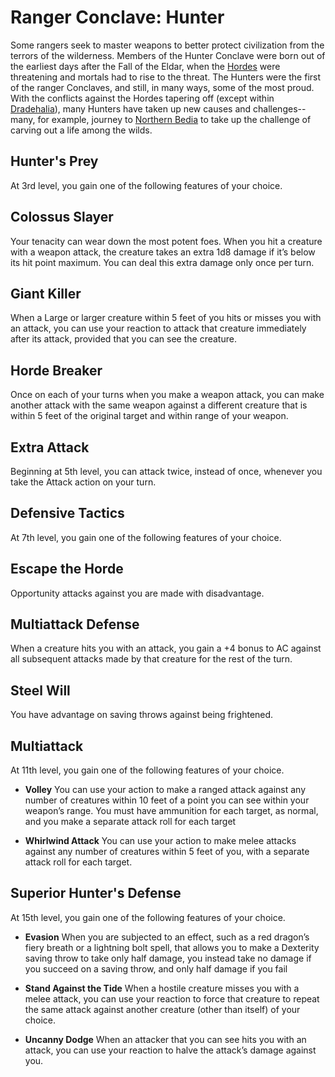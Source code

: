 # Ranger Conclave: Hunter
Some rangers seek to master weapons to better protect civilization from the terrors of the wilderness. Members of the Hunter Conclave were born out of the earliest days after the Fall of the Eldar, when the [Hordes](/Races/Hordes.md) were threatening and mortals had to rise to the threat. The Hunters were the first of the ranger Conclaves, and still, in many ways, some of the most proud. With the conflicts against the Hordes tapering off (except within [Dradehalia](/Nations/Dradehalia.md)), many Hunters have taken up new causes and challenges--many, for example, journey to [Northern Bedia](/Nations/Bedia.md) to take up the challenge of carving out a life among the wilds.

## Hunter's Prey
At 3rd level, you gain one of the following features of your choice.

## Colossus Slayer
Your tenacity can wear down the most potent foes. When you hit a creature with a weapon attack, the creature takes an extra 1d8 damage if it’s below its hit point maximum. You can deal this extra damage only once per turn.

## Giant Killer
When a Large or larger creature within 5 feet of you hits or misses you with an attack, you can use your reaction to attack that creature immediately after its attack, provided that you can see the creature.

## Horde Breaker
Once on each of your turns when you make a weapon attack, you can make another attack with the same weapon against a different creature that is within 5 feet of the original target and within range of your weapon.

## Extra Attack
Beginning at 5th level, you can attack twice, instead of once, whenever you take the Attack action on your turn.

## Defensive Tactics
At 7th level, you gain one of the following features of your choice.

## Escape the Horde
Opportunity attacks against you are made with disadvantage.

## Multiattack Defense
When a creature hits you with an attack, you gain a +4 bonus to AC against all subsequent attacks made by that creature for the rest of the turn.

## Steel Will
You have advantage on saving throws against being frightened.

## Multiattack
At 11th level, you gain one of the following features of your choice.

* **Volley**
  You can use your action to make a ranged attack against any number of creatures within 10 feet of a point you can see within your weapon’s range. You must have ammunition for each target, as normal, and you make a separate attack roll for each target

* **Whirlwind Attack**
  You can use your action to make melee attacks against any number of creatures within 5 feet of you, with a separate attack roll for each target.

## Superior Hunter's Defense
At 15th level, you gain one of the following features of your choice.

* **Evasion**
  When you are subjected to an effect, such as a red dragon’s fiery breath or a lightning bolt spell, that allows you to make a Dexterity saving throw to take only half damage, you instead take no damage if you succeed on a saving throw, and only half damage if you fail

* **Stand Against the Tide**
  When a hostile creature misses you with a melee attack, you can use your reaction to force that creature to repeat the same attack against another creature (other than itself) of your choice.

* **Uncanny Dodge**
  When an attacker that you can see hits you with an attack, you can use your reaction to halve the attack’s damage against you.


